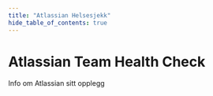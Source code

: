 ```yaml
---
title: "Atlassian Helsesjekk"
hide_table_of_contents: true
---
```


# Atlassian Team Health Check

Info om Atlassian sitt opplegg